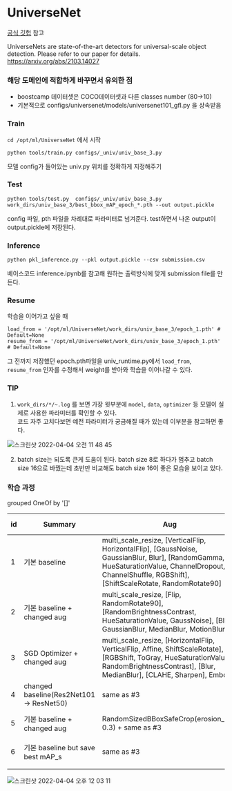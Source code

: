 # UniverseNet 

[공식 깃헙](https://github.com/shinya7y/UniverseNet) 참고 

UniverseNets are state-of-the-art detectors for universal-scale object detection. 
Please refer to our paper for details. https://arxiv.org/abs/2103.14027


### 해당 도메인에 적합하게 바꾸면서 유의한 점 
- boostcamp 데이터셋은 COCO데이터셋과 다른 classes number (80->10)
- 기본적으로 configs/universenet/models/universenet101_gfl.py 을 상속받음


### Train 
`cd /opt/ml/UniverseNet` 에서 시작 

```
python tools/train.py configs/_univ/univ_base_3.py 
```
모델 config가 들어있는 univ.py 위치를 정확하게 지정해주기 


### Test

```
python tools/test.py  configs/_univ/univ_base_3.py  work_dirs/univ_base_3/best_bbox_mAP_epoch_*.pth --out output.pickle 
```
config 파일, pth 파일을 차례대로 파라미터로 넘겨준다. 
test하면서 나온 output이 output.pickle에 저장된다.


### Inference
```
python pkl_inference.py --pkl output.pickle --csv submission.csv
```

베이스코드 inference.ipynb를 참고해 원하는 출력방식에 맞게 submission file를 만든다. 


### Resume 
학습을 이어가고 싶을 때 
```
load_from = '/opt/ml/UniverseNet/work_dirs/univ_base_3/epoch_1.pth' # Default=None
resume_from = '/opt/ml/UniverseNet/work_dirs/univ_base_3/epoch_1.pth' # Default=None
```
그 전까지 저장했던 epoch.pth파일을 univ_runtime.py에서 `load_from`, `resume_from` 인자를 수정해서 weight를 받아와 학습을 이어나갈 수 있다. 

### TIP
1. `work_dirs/*/~.log` 를 보면 가장 윗부분에 `model`, `data`, `optimizer` 등 모델이 실제로 사용한 파라미터를 확인할 수 있다. \
코드 자주 고치다보면 예전 파라미터가 궁금해질 때가 있는데 이부분을 참고하면 좋다. 


![스크린샷 2022-04-04 오전 11 48 45](https://user-images.githubusercontent.com/68208055/161465837-bcfcd612-f96c-46d1-8f53-3c9e659da187.png)

2. batch size는 되도록 큰게 도움이 된다. batch size 8로 하다가 멈추고 batch size 16으로 바꿨는데 초반만 비교해도 batch size 16이 좋은 모습을 보이고 있다. 


### 학습 과정 
grouped OneOf by '[]'

| id | Summary | Aug | va | test mAP |
| --- | --- | --- | --- | --- |
| 1 | 기본 baseline  | multi_scale_resize, [VerticalFlip, HorizontalFlip], [GaussNoise, GaussianBlur, Blur], [RandomGamma, HueSaturationValue, ChannelDropout, ChannelShuffle, RGBShift], [ShiftScaleRotate, RandomRotate90] | fold 1  | 0.6128 |
| 2 | 기본 baseline + changed aug | multi_scale_resize, [Flip, RandomRotate90], [RandomBrightnessContrast, HueSaturationValue, GaussNoise], [Blur, GaussianBlur, MedianBlur, MotionBlur] | fold 3 |  |
| 3 | SGD Optimizer + changed aug | multi_scale_resize, [HorizontalFlip, VerticalFlip, Affine, ShiftScaleRotate], [RGBShift, ToGray, HueSaturationValue, RandomBrightnessContrast], [Blur, MedianBlur], [CLAHE, Sharpen], Emboss | fold 4  | 0.6231 |
| 4 | changed baseline(Res2Net101 → ResNet50) | same as #3  | fold 5 | bad graph  |
| 5 | 기본 baseline + changed aug  | RandomSizedBBoxSafeCrop(erosion_rate 0.3) + same as #3 | fold 5  | little bad graph |
| 6 | 기본 baseline but save best mAP_s | same as #3 | fold 3 | best epoch at 2 |
|  |  |  |  |  |


![스크린샷 2022-04-04 오후 12 03 11](https://user-images.githubusercontent.com/68208055/161467050-ca8639d4-2c4e-4f1d-b7de-30bba4eedc1f.png)

